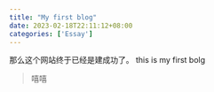 ```yaml
---
title: "My first blog"
date: 2023-02-18T22:11:12+08:00
categories: ['Essay']
---
```

那么这个网站终于已经是建成功了。
this is my first bolg




> 嘻嘻
